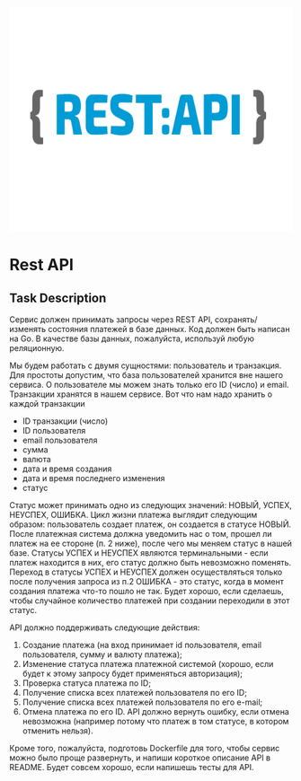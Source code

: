 <p align="center">
  <a href="" rel="noopener">
 <img width=600px height=400px src="https://github.com/honyshyota/http-rest-api/blob/master/images/rest_api.png" alt="Project logo"></a>
</p>


# Rest API

## Task Description

Сервис должен принимать запросы через REST API, сохранять/изменять состояния платежей в базе данных.
Код должен быть написан на Go. В качестве базы данных, пожалуйста, используй любую реляционную.

Мы будем работать с двумя сущностями: пользователь и транзакция. Для простоты допустим, что база пользователей хранится вне нашего сервиса. О пользователе мы можем знать только его ID (число) и email. Транзакции хранятся в нашем сервисе. Вот что нам надо хранить о каждой транзакции
- ID транзакции (число)
- ID пользователя
- email пользователя
- сумма
- валюта
- дата и время создания
- дата и время последнего изменения
- статус

Статус может принимать одно из следующих значений: НОВЫЙ, УСПЕХ, НЕУСПЕХ, ОШИБКА.
Цикл жизни платежа выглядит следующим образом: пользователь создает платеж, он создается в статусе НОВЫЙ. После платежная система должна уведомить нас о том, прошел ли платеж на ее стороне (п. 2 ниже), после чего мы меняем статус в нашей базе.
Статусы УСПЕХ и НЕУСПЕХ являются терминальными - если платеж находится в них, его статус должно быть невозможно поменять. Переход в статусы УСПЕХ и НЕУСПЕХ должен осуществляться только после получения запроса из п.2
ОШИБКА - это статус, когда в момент создания платежа что-то пошло не так. Будет хорошо, если сделаешь, чтобы случайное количество платежей при создании переходили в этот статус.

API должно поддерживать следующие действия:
1. Создание платежа (на вход принимает id пользователя, email пользователя, сумму и валюту платежа);
2. Изменение статуса платежа платежной системой (хорошо, если будет к этому запросу будет применяться авторизация);
3. Проверка статуса платежа по ID;
4. Получение списка всех платежей пользователя по его ID;
5. Получение списка всех платежей пользователя по его e-mail;
6. Отмена платежа по его ID. API должно вернуть ошибку, если отмена невозможна (например потому что платеж в том статусе, в котором отменить нельзя).

Кроме того, пожалуйста, подготовь Dockerfile для того, чтобы сервис можно было проще развернуть, и напиши короткое описание API в README. Будет совсем хорошо, если напишешь тесты для API.

